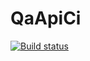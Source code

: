 # QaApiCi
[![Build status](https://ci.appveyor.com/api/projects/status/duyfvy8hor5a6uvx?svg=true)](https://ci.appveyor.com/project/GreeceNut/qaapici)
